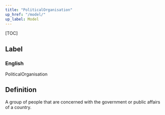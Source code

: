 ```yaml
---
title: "PoliticalOrganisation"
up_href: "/model/"
up_label: Model
---
```


[TOC]

## Label

### English
PoliticalOrganisation


## Definition
A group of people that are concerned with the government or public affairs of a country. 


    
